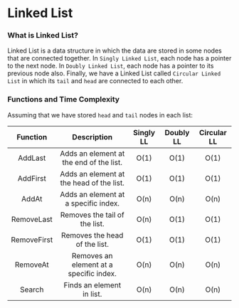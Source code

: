 # Linked List

### What is Linked List?

Linked List is a data structure in which the data are stored in some nodes that are connected together. In `Singly Linked List`, each node has a pointer to the next node. In `Doubly Linked List`, each node has a pointer to its previous node also. Finally, we have a Linked List called `Circular Linked List` in which its `tail` and `head` are connected to each other.

### Functions and Time Complexity

Assuming that we have stored `head` and `tail` nodes in each list:

|  Function   |               Description                | Singly LL | Doubly LL | Circular LL |
| :---------: | :--------------------------------------: | :-------: | :-------: | :---------: |
|   AddLast   | Adds an element at the end of the list.  |   O(1)    |   O(1)    |    O(1)     |
|  AddFirst   | Adds an element at the head of the list. |   O(1)    |   O(1)    |    O(1)     |
|    AddAt    |   Adds an element at a specific index.   |   O(n)    |   O(n)    |    O(n)     |
| RemoveLast  |      Removes the tail of the list.       |   O(n)    |   O(1)    |    O(1)     |
| RemoveFirst |      Removes the head of the list.       |   O(1)    |   O(1)    |    O(1)     |
|  RemoveAt   | Removes an element at a specific index.  |   O(n)    |   O(n)    |    O(n)     |
|   Search    |        Finds an element in list.         |   O(n)    |   O(n)    |    O(n)     |

